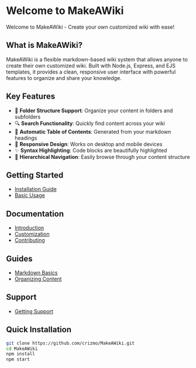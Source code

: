 # Welcome to MakeAWiki

Welcome to MakeAWiki - Create your own customized wiki with ease!

## What is MakeAWiki?
MakeAWiki is a flexible markdown-based wiki system that allows anyone to create their own customized wiki. Built with Node.js, Express, and EJS templates, it provides a clean, responsive user interface with powerful features to organize and share your knowledge.

## Key Features
* 📁 **Folder Structure Support**: Organize your content in folders and subfolders
* 🔍 **Search Functionality**: Quickly find content across your wiki
* 📑 **Automatic Table of Contents**: Generated from your markdown headings
* 🎨 **Responsive Design**: Works on desktop and mobile devices
* ✨ **Syntax Highlighting**: Code blocks are beautifully highlighted
* 🌲 **Hierarchical Navigation**: Easily browse through your content structure

## Getting Started
* [Installation Guide](/installation)
* [Basic Usage](/usage)

## Documentation
* [Introduction](/introduction)
* [Customization](/customization)
* [Contributing](/contributing)

## Guides
* [Markdown Basics](/guides/markdown-basics)
* [Organizing Content](/guides/organizing-content)

## Support
* [Getting Support](/support)

## Quick Installation

```bash
git clone https://github.com/crizmo/MakeAWiki.git
cd MakeAWiki
npm install
npm start
```